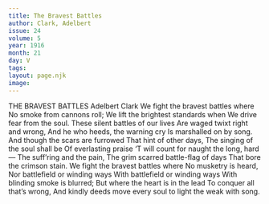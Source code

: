 ```yaml
---
title: The Bravest Battles
author: Clark, Adelbert
issue: 24
volume: 5
year: 1916
month: 21
day: V
tags:
layout: page.njk
image:
---
```

THE BRAVEST BATTLES   Adelbert Clark      We fight the bravest battles where   No smoke from cannons roll;   We lift the brightest standards when   We drive fear from the soul.   These silent battles of our lives   Are waged twixt right and wrong,   And he who heeds, the warning cry   Is marshalled on by song.      And though the scars are furrowed    That hint of other days,   The singing of the soul shall be    Of everlasting praise   ‘T will count for naught the long, hard—      The suff’ring and the pain,   The grim scarred battle-flag of days   That bore the crimson stain.      We fight the bravest battles where   No musketry is heard,   Nor battlefield or winding ways   With battlefield or winding ways   With blinding smoke is blurred;   But where the heart is in the lead   To conquer all that’s wrong,   And kindly deeds move every soul to light the weak with song.     

